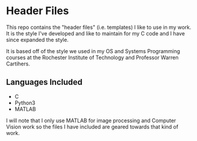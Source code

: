 # Header Files

This repo contains the "header files" (i.e. templates) I like to use in my work.
It is the style I've developed and like to maintain for my C code and I have
since expanded the style.

It is based off of the style we used in my OS and Systems Programming courses
at the Rochester Institute of Technology and Professor Warren Cartihers.

## Languages Included
* C
* Python3
* MATLAB

I will note that I only use MATLAB for image processing and Computer Vision
work so the files I have included are geared towards that kind of work.
